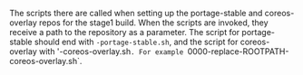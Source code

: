 The scripts there are called when setting up the portage-stable and
coreos-overlay repos for the stage1 build. When the scripts are
invoked, they receive a path to the repository as a parameter. The
script for portage-stable should end with `-portage-stable.sh`, and
the script for coreos-overlay with '-coreos-overlay.sh`. For example
`0000-replace-ROOTPATH-coreos-overlay.sh`.
